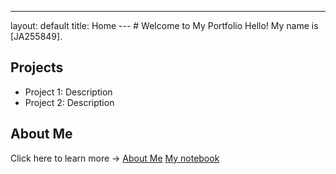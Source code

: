 ---
layout: default
title: Home
--- # Welcome to My Portfolio Hello! My name is [JA255849].
## Projects
- Project 1: Description
- Project 2: Description
## About Me
Click here to learn more → [About Me](about.md)
 [My notebook](notebook.md)

